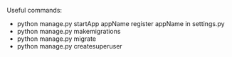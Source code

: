 Useful commands:
- python manage.py startApp appName
    register appName in settings.py
- python manage.py makemigrations
- python manage.py migrate
- python manage.py createsuperuser

